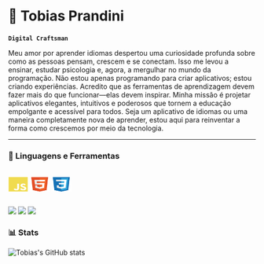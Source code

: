 # 🧩 Tobias Prandini

**`Digital Craftsman`**

Meu amor por aprender idiomas despertou uma curiosidade profunda sobre como as pessoas pensam, crescem e se conectam. Isso me levou a ensinar, estudar psicologia e, agora, a mergulhar no mundo da programação. Não estou apenas programando para criar aplicativos; estou criando experiências. Acredito que as ferramentas de aprendizagem devem fazer mais do que funcionar—elas devem inspirar. Minha missão é projetar aplicativos elegantes, intuitivos e poderosos que tornem a educação empolgante e acessível para todos. Seja um aplicativo de idiomas ou uma maneira completamente nova de aprender, estou aqui para reinventar a forma como crescemos por meio da tecnologia.

---

### 🧰 Linguagens e Ferramentas

<div style="display: inline_block"><br>
  <img align="center" alt="Rafa-Js" height="30" width="40" src="https://raw.githubusercontent.com/devicons/devicon/master/icons/javascript/javascript-plain.svg">
   <img align="center" alt="Rafa-HTML" height="30" width="40" src="https://raw.githubusercontent.com/devicons/devicon/master/icons/html5/html5-original.svg">
  <img align="center" alt="Rafa-CSS" height="30" width="40" src="https://raw.githubusercontent.com/devicons/devicon/master/icons/css3/css3-original.svg">
 </div>
  
  ##
 
<div> 
   <a href="https://instagram.com/tobias.prandini" target="_blank"><img src="https://img.shields.io/badge/-Instagram-%23E4405F?style=for-the-badge&logo=instagram&logoColor=white" target="_blank"></a>
   <a href = "mailto:tobiasprandini@gmail.com"><img src="https://img.shields.io/badge/-Gmail-%23333?style=for-the-badge&logo=gmail&logoColor=white" target="_blank"></a>
  <a href="https://www.linkedin.com/in/tobias-prandini-6298bb113/" target="_blank"><img src="https://img.shields.io/badge/-LinkedIn-%230077B5?style=for-the-badge&logo=linkedin&logoColor=white" target="_blank"></a> 
  
</div>

### 📊 Stats

![Tobias's GitHub stats](https://github-readme-stats.vercel.app/api?username=TobiasPrandini&show_icons=true&theme=gruvbox)
